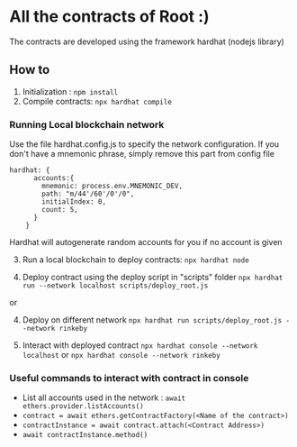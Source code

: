 # All the contracts of Root :)

The contracts are developed using the framework hardhat (nodejs library)

## How to 

1. Initialization : `npm install`
2. Compile contracts: `npx hardhat compile`

### Running Local blockchain network
Use the file hardhat.config.js to specify the network configuration. If you don't have a mnemonic phrase, simply remove this part from config file
```
hardhat: {
      accounts:{
        mnemonic: process.env.MNEMONIC_DEV,
        path: "m/44'/60'/0'/0",
        initialIndex: 0,
        count: 5,
      }
    }

```
Hardhat will autogenerate random accounts for you if no account is given

3. Run a local blockchain to deploy contracts: `npx hardhat node`

4. Deploy contract using the deploy script in "scripts" folder `npx hardhat run --network localhost scripts/deploy_root.js`

or

4. Deploy on different network
`npx hardhat run scripts/deploy_root.js --network rinkeby`

5. Interact with deployed contract
`npx hardhat console --network localhost`
or
`npx hardhat console --network rinkeby`

### Useful commands to interact with contract in console
* List all accounts used in the network : `await ethers.provider.listAccounts()`
* `contract = await ethers.getContractFactory(<Name of the contract>)`
* `contractInstance = await contract.attach(<Contract Address>)`
* `await contractInstance.method()`